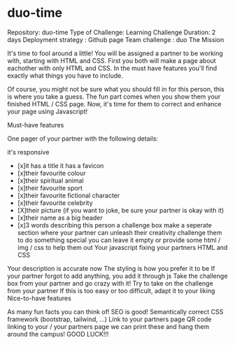 # duo-time

Repository: duo-time
Type of Challenge: Learning Challenge
Duration: 2 days
Deployment strategy :
Github page
Team challenge : duo
The Mission

It's time to fool around a little! You will be assigned a partner to be working with, starting with HTML and CSS. First you both will make a page about eachother with only HTML and CSS. In the must have features you'll find exactly what things you have to include.

Of course, you might not be sure what you should fill in for this person, this is where you take a guess. The fun part comes when you show them your finished HTML / CSS page. Now, it's time for them to correct and enhance your page using Javascript!

Must-have features

One pager of your partner with the following details:

it's responsive
- [x]it has a title
it has a favicon
- [x]their favourite colour
- [x]their spiritual animal
- [x]their favourite sport
- [x]their favourite fictional character
- [x]their favourite celebrity
- [X]their picture (if you want to joke, be sure your partner is okay with it)
- [x]their name as a big header
- [x]3 words describing this person
a challenge box
make a seperate section where your partner can unleash their creativity
challenge them to do something special
you can leave it empty or provide some html / img / css to help them out
Your javascript fixing your partners HTML and CSS

Your description is accurate now
The styling is how you prefer it to be
If your partner forgot to add anything, you add it through js
Take the challenge box from your partner and go crazy with it!
Try to take on the challenge from your partner
If this is too easy or too difficult, adapt it to your liking
Nice-to-have features

As many fun facts you can think of!
SEO is good!
Semantically correct
CSS framework (bootstrap, tailwind, ...)
Link to your partners page
QR code linking to your / your partners page
we can print these and hang them around the campus!
GOOD LUCK!!!